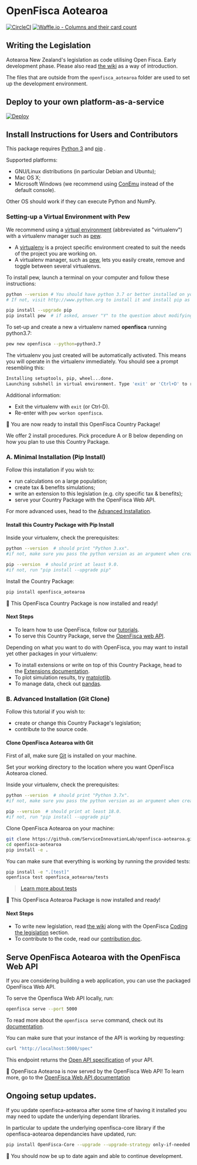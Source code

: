# OpenFisca Aotearoa

[![CircleCI](https://circleci.com/gh/ServiceInnovationLab/openfisca-aotearoa/tree/master.svg?style=svg)](https://circleci.com/gh/ServiceInnovationLab/openfisca-aotearoa/tree/master)
[![Waffle.io - Columns and their card count](https://badge.waffle.io/ServiceInnovationLab/openfisca-aotearoa.svg?columns=all)](https://waffle.io/ServiceInnovationLab/openfisca-aotearoa)


## Writing the Legislation

Aotearoa New Zealand's legislation as code utilising Open Fisca.
Early development phase.
Please also read [the wiki](https://github.com/ServiceInnovationLab/openfisca-aotearoa/wiki) as a way of introduction.

The files that are outside from the `openfisca_aotearoa` folder are used to set up the development environment.

## Deploy to your own platform-as-a-service

[![Deploy](https://www.herokucdn.com/deploy/button.svg)](https://heroku.com/deploy)

## Install Instructions for Users and Contributors

This package requires [Python 3](https://www.python.org/downloads/) and [pip](https://pip.pypa.io/en/stable/installing/) .

Supported platforms:
- GNU/Linux distributions (in particular Debian and Ubuntu);
- Mac OS X;
- Microsoft Windows (we recommend using [ConEmu](https://conemu.github.io/) instead of the default console).

Other OS should work if they can execute Python and NumPy.

### Setting-up a Virtual Environment with Pew

We recommend using a [virtual environment](https://virtualenv.pypa.io/en/stable/) (abbreviated as "virtualenv") with a virtualenv manager such as [pew](https://github.com/berdario/pew).

- A [virtualenv](https://virtualenv.pypa.io/en/stable/) is a project specific environment created to suit the needs of the project you are working on.
- A virtualenv manager, such as [pew](https://github.com/berdario/pew), lets you easily create, remove and toggle between several virtualenvs.

To install pew, launch a terminal on your computer and follow these instructions:

```sh
python --version # You should have python 3.7 or better installed on your computer.
# If not, visit http://www.python.org to install it and install pip as well.
```

```sh
pip install --upgrade pip
pip install pew  # if asked, answer "Y" to the question about modifying your shell config file.
```
To set-up and create a new a virtualenv named **openfisca** running python3.7:

```sh
pew new openfisca --python=python3.7
```

The virtualenv you just created will be automatically activated. This means you will operate in the virtualenv immediately. You should see a prompt resembling this:
```sh
Installing setuptools, pip, wheel...done.
Launching subshell in virtual environment. Type 'exit' or 'Ctrl+D' to return.
```
Additional information:
- Exit the virtualenv with `exit` (or Ctrl-D).
- Re-enter with `pew workon openfisca`.

:tada: You are now ready to install this OpenFisca Country Package!

We offer 2 install procedures. Pick procedure A or B below depending on how you plan to use this Country Package.

### A. Minimal Installation (Pip Install)

Follow this installation if you wish to:
- run calculations on a large population;
- create tax & benefits simulations;
- write an extension to this legislation (e.g. city specific tax & benefits);
- serve your Country Package with the OpenFisca Web API.

For more advanced uses, head to the [Advanced Installation](#advanced-installation-git-clone).

#### Install this Country Package with Pip Install

Inside your virtualenv, check the prerequisites:

```sh
python --version  # should print "Python 3.xx".
#if not, make sure you pass the python version as an argument when creating your virtualenv
```

```sh
pip --version  # should print at least 9.0.
#if not, run "pip install --upgrade pip"
```
Install the Country Package:

```sh
pip install openfisca_aotearoa
```

:tada: This OpenFisca Country Package is now installed and ready!

#### Next Steps

- To learn how to use OpenFisca, follow our [tutorials](https://openfisca.org/doc/getting-started.html).
- To serve this Country Package, serve the [OpenFisca web API](#serve-your-country-package-with-the-openFisca-web-api).

Depending on what you want to do with OpenFisca, you may want to install yet other packages in your virtualenv:
- To install extensions or write on top of this Country Package, head to the [Extensions documentation](https://openfisca.org/doc/contribute/extensions.html).
- To plot simulation results, try [matplotlib](http://matplotlib.org/).
- To manage data, check out [pandas](http://pandas.pydata.org/).

### B. Advanced Installation (Git Clone)

Follow this tutorial if you wish to:
- create or change this Country Package's legislation;
- contribute to the source code.

#### Clone OpenFisca Aotearoa with Git

First of all, make sure [Git](https://www.git-scm.com/) is installed on your machine.

Set your working directory to the location where you want OpenFisca Aotearoa cloned.

Inside your virtualenv, check the prerequisites:

```sh
python --version  # should print "Python 3.7x".
#if not, make sure you pass the python version as an argument when creating your virtualenv
```

```sh
pip --version  # should print at least 18.0.
#if not, run "pip install --upgrade pip"
```
Clone OpenFisca Aotearoa on your machine:

```sh
git clone https://github.com/ServiceInnovationLab/openfisca-aotearoa.git
cd openfisca-aotearoa
pip install -e .
```

You can make sure that everything is working by running the provided tests:

```sh
pip install -e ".[test]"
openfisca test openfisca_aotearoa/tests
```
> [Learn more about tests](https://openfisca.org/doc/coding-the-legislation/writing_yaml_tests.html)

:tada: This OpenFisca Aotearoa Package is now installed and ready!

#### Next Steps

- To write new legislation, read [the wiki](https://github.com/ServiceInnovationLab/openfisca-aotearoa/wiki) along with the OpenFisca [Coding the legislation](https://openfisca.org/doc/coding-the-legislation/index.html) section.
- To contribute to the code, read our [contribution doc](https://github.com/ServiceInnovationLab/openfisca-aotearoa/blob/master/CONTRIBUTING.md).

## Serve OpenFisca Aotearoa with the OpenFisca Web API

If you are considering building a web application, you can use the packaged OpenFisca Web API.

To serve the Openfisca Web API locally, run:

```sh
openfisca serve --port 5000
```

To read more about the `openfisca serve` command, check out its [documentation](https://openfisca.readthedocs.io/en/latest/openfisca_serve.html).

You can make sure that your instance of the API is working by requesting:

```sh
curl "http://localhost:5000/spec"
```

This endpoint returns the [Open API specification](https://www.openapis.org/) of your API.

:tada: OpenFisca Aotearoa is now served by the OpenFisca Web API! To learn more, go to the [OpenFisca Web API documentation](https://openfisca.org/doc/openfisca-web-api/index.html)

## Ongoing setup updates.

If you update openfisca-aotearoa after some time of having it installed you may need to update the underlying dependant libraries.

In particular to update the underlying openfisca-core library if the openfisca-aotearoa dependancies have updated, run:

```sh
pip install OpenFisca-Core --upgrade --upgrade-strategy only-if-needed
```

:tada: You should now be up to date again and able to continue development.